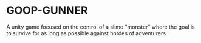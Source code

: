 # GOOP-GUNNER

A unity game focused on the control of a slime "monster" where the goal is to survive for as long as possible against hordes of adventurers. 
